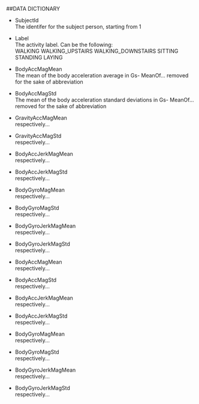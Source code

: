 ##DATA DICTIONARY

* SubjectId     
    The identifer for the subject person, starting from 1

* Label     
    The activity label. Can be the following:       
     WALKING
     WALKING_UPSTAIRS
     WALKING_DOWNSTAIRS
     SITTING
     STANDING
     LAYING

* BodyAccMagMean           
    The mean of the body acceleration average in Gs- MeanOf... removed for the sake of abbreviation

* BodyAccMagStd     
    The mean of the body acceleration standard deviations in Gs- MeanOf... removed for the sake of abbreviation

* GravityAccMagMean   
    respectively...

* GravityAccMagStd    
    respectively...

* BodyAccJerkMagMean    
     respectively...

* BodyAccJerkMagStd     
    respectively...

* BodyGyroMagMean   
     respectively...

* BodyGyroMagStd        
     respectively...

* BodyGyroJerkMagMean   
    respectively...

* BodyGyroJerkMagStd    
    respectively...

* BodyAccMagMean    
     respectively...

* BodyAccMagStd   
     respectively...

* BodyAccJerkMagMean    
     respectively...

* BodyAccJerkMagStd   
     respectively...

* BodyGyroMagMean    
    respectively...

* BodyGyroMagStd    
     respectively...

* BodyGyroJerkMagMean   
    respectively...

* BodyGyroJerkMagStd    
    respectively...
